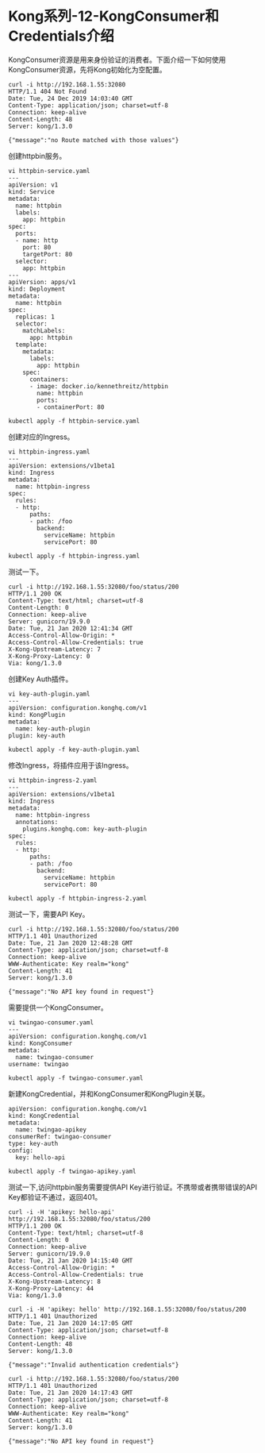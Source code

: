 # Kong系列-12-KongConsumer和Credentials介绍

KongConsumer资源是用来身份验证的消费者。下面介绍一下如何使用KongConsumer资源，先将Kong初始化为空配置。

    curl -i http://192.168.1.55:32080
    HTTP/1.1 404 Not Found
    Date: Tue, 24 Dec 2019 14:03:40 GMT
    Content-Type: application/json; charset=utf-8
    Connection: keep-alive
    Content-Length: 48
    Server: kong/1.3.0
    
    {"message":"no Route matched with those values"}

创建httpbin服务。

    vi httpbin-service.yaml
    ---
    apiVersion: v1
    kind: Service
    metadata:
      name: httpbin
      labels:
        app: httpbin
    spec:
      ports:
      - name: http
        port: 80
        targetPort: 80
      selector:
        app: httpbin
    ---
    apiVersion: apps/v1
    kind: Deployment
    metadata:
      name: httpbin
    spec:
      replicas: 1
      selector:
        matchLabels:
          app: httpbin
      template:
        metadata:
          labels:
            app: httpbin
        spec:
          containers:
          - image: docker.io/kennethreitz/httpbin
            name: httpbin
            ports:
            - containerPort: 80
    
    kubectl apply -f httpbin-service.yaml

创建对应的Ingress。

    vi httpbin-ingress.yaml
    ---
    apiVersion: extensions/v1beta1
    kind: Ingress
    metadata:
      name: httpbin-ingress
    spec:
      rules:
      - http:
          paths:
          - path: /foo
            backend:
              serviceName: httpbin
              servicePort: 80
    
    kubectl apply -f httpbin-ingress.yaml

测试一下。

    curl -i http://192.168.1.55:32080/foo/status/200
    HTTP/1.1 200 OK
    Content-Type: text/html; charset=utf-8
    Content-Length: 0
    Connection: keep-alive
    Server: gunicorn/19.9.0
    Date: Tue, 21 Jan 2020 12:41:34 GMT
    Access-Control-Allow-Origin: *
    Access-Control-Allow-Credentials: true
    X-Kong-Upstream-Latency: 7
    X-Kong-Proxy-Latency: 0
    Via: kong/1.3.0

创建Key Auth插件。

    vi key-auth-plugin.yaml
    ---
    apiVersion: configuration.konghq.com/v1
    kind: KongPlugin
    metadata:
      name: key-auth-plugin
    plugin: key-auth
    
    kubectl apply -f key-auth-plugin.yaml

修改Ingress，将插件应用于该Ingress。

    vi httpbin-ingress-2.yaml
    ---
    apiVersion: extensions/v1beta1
    kind: Ingress
    metadata:
      name: httpbin-ingress
      annotations:
        plugins.konghq.com: key-auth-plugin
    spec:
      rules:
      - http:
          paths:
          - path: /foo
            backend:
              serviceName: httpbin
              servicePort: 80
    
    kubectl apply -f httpbin-ingress-2.yaml

测试一下，需要API Key。

    curl -i http://192.168.1.55:32080/foo/status/200
    HTTP/1.1 401 Unauthorized
    Date: Tue, 21 Jan 2020 12:48:28 GMT
    Content-Type: application/json; charset=utf-8
    Connection: keep-alive
    WWW-Authenticate: Key realm="kong"
    Content-Length: 41
    Server: kong/1.3.0
    
    {"message":"No API key found in request"}

需要提供一个KongConsumer。

    vi twingao-consumer.yaml
    ---
    apiVersion: configuration.konghq.com/v1
    kind: KongConsumer
    metadata:
      name: twingao-consumer
    username: twingao
    
    kubectl apply -f twingao-consumer.yaml

新建KongCredential，并和KongConsumer和KongPlugin关联。

    apiVersion: configuration.konghq.com/v1
    kind: KongCredential
    metadata:
      name: twingao-apikey
    consumerRef: twingao-consumer
    type: key-auth
    config:
      key: hello-api

    kubectl apply -f twingao-apikey.yaml

测试一下,访问httpbin服务需要提供API Key进行验证。不携带或者携带错误的API Key都验证不通过，返回401。

    curl -i -H 'apikey: hello-api' http://192.168.1.55:32080/foo/status/200
    HTTP/1.1 200 OK
    Content-Type: text/html; charset=utf-8
    Content-Length: 0
    Connection: keep-alive
    Server: gunicorn/19.9.0
    Date: Tue, 21 Jan 2020 14:15:40 GMT
    Access-Control-Allow-Origin: *
    Access-Control-Allow-Credentials: true
    X-Kong-Upstream-Latency: 8
    X-Kong-Proxy-Latency: 44
    Via: kong/1.3.0
    
    curl -i -H 'apikey: hello' http://192.168.1.55:32080/foo/status/200
    HTTP/1.1 401 Unauthorized
    Date: Tue, 21 Jan 2020 14:17:05 GMT
    Content-Type: application/json; charset=utf-8
    Connection: keep-alive
    Content-Length: 48
    Server: kong/1.3.0
    
    {"message":"Invalid authentication credentials"}

    curl -i http://192.168.1.55:32080/foo/status/200
    HTTP/1.1 401 Unauthorized
    Date: Tue, 21 Jan 2020 14:17:43 GMT
    Content-Type: application/json; charset=utf-8
    Connection: keep-alive
    WWW-Authenticate: Key realm="kong"
    Content-Length: 41
    Server: kong/1.3.0
    
    {"message":"No API key found in request"}